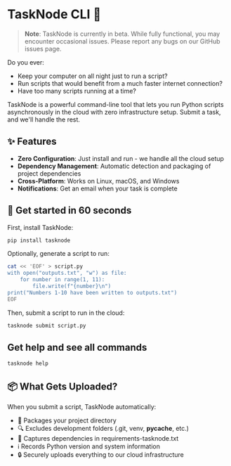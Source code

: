 # TaskNode CLI 🚀

> **Note**: TaskNode is currently in beta. While fully functional, you may encounter occasional issues. Please report any bugs on our GitHub issues page.

Do you ever:

- Keep your computer on all night just to run a script?
- Run scripts that would benefit from a much faster internet connection?
- Have too many scripts running at a time?

TaskNode is a powerful command-line tool that lets you run Python scripts asynchronously in the cloud with zero infrastructure setup. Submit a task, and we'll handle the rest.

## ✨ Features

- **Zero Configuration**: Just install and run - we handle all the cloud setup
- **Dependency Management**: Automatic detection and packaging of project dependencies
- **Cross-Platform**: Works on Linux, macOS, and Windows
- **Notifications**: Get an email when your task is complete

## 🚀 Get started in 60 seconds

First, install TaskNode:

```bash
pip install tasknode
```

Optionally, generate a script to run:

```bash
cat << 'EOF' > script.py
with open("outputs.txt", "w") as file:
    for number in range(1, 11):
        file.write(f"{number}\n")
print("Numbers 1-10 have been written to outputs.txt")
EOF
```

Then, submit a script to run in the cloud:

```bash
tasknode submit script.py
```

## Get help and see all commands

```bash
tasknode help
```

## 📦 What Gets Uploaded?

When you submit a script, TaskNode automatically:
- 📁 Packages your project directory
- 🔍 Excludes development folders (.git, venv, __pycache__, etc.)
- 📝 Captures dependencies in requirements-tasknode.txt
- ℹ️ Records Python version and system information
- 🔒 Securely uploads everything to our cloud infrastructure
